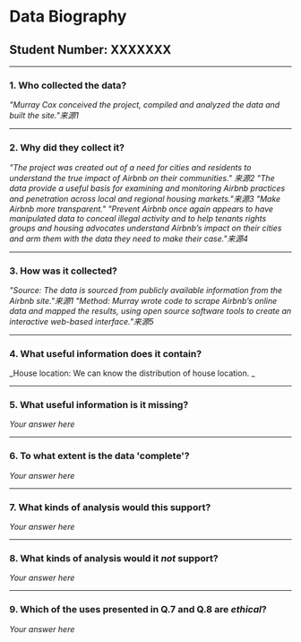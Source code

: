 # Data Biography

## Student Number: XXXXXXX

---

### 1. Who collected the data?

_"Murray Cox conceived the project, compiled and analyzed the data and built the site."来源1_

---

### 2. Why did they collect it?

_"The project was created out of a need for cities and residents to understand the true impact of Airbnb on their communities." 来源2 
"The data provide a useful basis for examining and monitoring Airbnb practices and penetration across local and regional housing markets."来源3
"Make Airbnb more transparent."
"Prevent Airbnb once again appears to have manipulated data to conceal illegal activity and to help tenants rights groups and housing advocates understand Airbnb’s impact on their cities and arm them with the data they need to make their case."来源4_

---

### 3. How was it collected?

_"Source: The data is sourced from publicly available information from the Airbnb site."来源1
"Method: Murray wrote code to scrape Airbnb’s online data and mapped the results, using open source software tools to create an interactive web-based interface."来源5_

---

### 4. What useful information does it contain?


_House location: We can know the distribution of house location.
_

---

### 5. What useful information is it missing?

_Your answer here_

---

### 6. To what extent is the data 'complete'?

_Your answer here_

---

### 7. What kinds of analysis would this support?

_Your answer here_

---

### 8. What kinds of analysis would it _not_ support?

_Your answer here_

---

### 9. Which of the uses presented in Q.7 and Q.8 are _ethical_?

_Your answer here_

 
